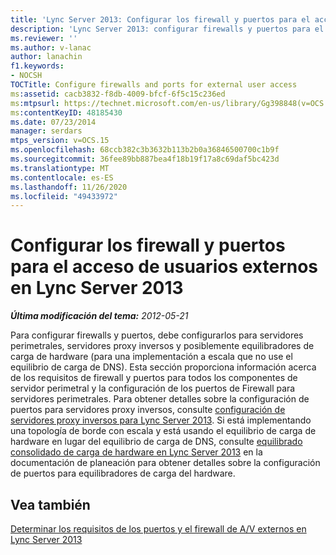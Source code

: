 ```yaml
---
title: 'Lync Server 2013: Configurar los firewall y puertos para el acceso de usuarios externos'
description: 'Lync Server 2013: configurar firewalls y puertos para el acceso de usuarios externos.'
ms.reviewer: ''
ms.author: v-lanac
author: lanachin
f1.keywords:
- NOCSH
TOCTitle: Configure firewalls and ports for external user access
ms:assetid: cacb3832-f8db-4009-bfcf-6f5c15c236ed
ms:mtpsurl: https://technet.microsoft.com/en-us/library/Gg398848(v=OCS.15)
ms:contentKeyID: 48185430
ms.date: 07/23/2014
manager: serdars
mtps_version: v=OCS.15
ms.openlocfilehash: 68ccb382c3b3632b113b2b0a36846500700c1b9f
ms.sourcegitcommit: 36fee89bb887bea4f18b19f17a8c69daf5bc423d
ms.translationtype: MT
ms.contentlocale: es-ES
ms.lasthandoff: 11/26/2020
ms.locfileid: "49433972"
---
```

# <a name="configure-firewalls-and-ports-for-external-user-access-in-lync-server-2013"></a>Configurar los firewall y puertos para el acceso de usuarios externos en Lync Server 2013

<div data-xmlns="http://www.w3.org/1999/xhtml">

<div class="topic" data-xmlns="http://www.w3.org/1999/xhtml" data-msxsl="urn:schemas-microsoft-com:xslt" data-cs="https://msdn.microsoft.com/">

<div data-asp="https://msdn2.microsoft.com/asp">



</div>

<div id="mainSection">

<div id="mainBody">

<span> </span>

_**Última modificación del tema:** 2012-05-21_

Para configurar firewalls y puertos, debe configurarlos para servidores perimetrales, servidores proxy inversos y posiblemente equilibradores de carga de hardware (para una implementación a escala que no use el equilibrio de carga de DNS). Esta sección proporciona información acerca de los requisitos de firewall y puertos para todos los componentes de servidor perimetral y la configuración de los puertos de Firewall para servidores perimetrales. Para obtener detalles sobre la configuración de puertos para servidores proxy inversos, consulte [configuración de servidores proxy inversos para Lync Server 2013](lync-server-2013-setting-up-reverse-proxy-servers.md). Si está implementando una topología de borde con escala y está usando el equilibrio de carga de hardware en lugar del equilibrio de carga de DNS, consulte [equilibrado consolidado de carga de hardware en Lync Server 2013](lync-server-2013-scaled-consolidated-edge-with-hardware-load-balancers.md) en la documentación de planeación para obtener detalles sobre la configuración de puertos para equilibradores de carga del hardware.

<div>

## <a name="see-also"></a>Vea también


[Determinar los requisitos de los puertos y el firewall de A/V externos en Lync Server 2013](lync-server-2013-determine-external-a-v-firewall-and-port-requirements.md)  
  

</div>

</div>

<span> </span>

</div>

</div>

</div>

